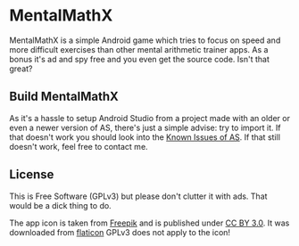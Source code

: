 MentalMathX
==========================
MentalMathX is a simple Android game which tries to focus on speed and more difficult exercises than other mental arithmetic trainer apps. As a bonus it's ad and spy free and you even get the source code. Isn't that great?

Build MentalMathX
--------------------------
As it's a hassle to setup Android Studio from a project made with an older or even a newer version of AS, there's just a simple advise: try to import it. If that doesn't work you should look into the [Known Issues of AS](http://tools.android.com/knownissues). If that still doesn't work, feel free to contact me.



License
--------------------------
This is Free Software (GPLv3) but please don't clutter it with ads. That would be a dick thing to do.

The app icon is taken from [Freepik](http://www.freepik.com) and is published under [CC BY 3.0](http://creativecommons.org/licenses/by/3.0/). It was downloaded from [flaticon](http://www.flaticon.com) GPLv3 does not apply to the icon!